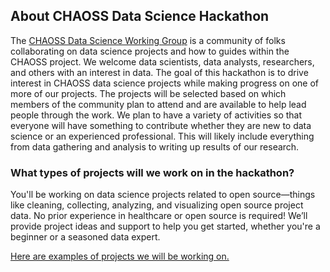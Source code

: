 ## About CHAOSS Data Science Hackathon
The [CHAOSS Data Science Working Group](https://github.com/chaoss/wg-data-science) is a community of folks collaborating on data science projects and how to guides within the CHAOSS project. We welcome data scientists, data analysts, researchers, and others with an interest in data. The goal of this hackathon is to drive interest in CHAOSS data science projects while making progress on one of more of our projects. The projects will be selected based on which members of the community plan to attend and are available to help lead people through the work. We plan to have a variety of activities so that everyone will have something to contribute whether they are new to data science or an experienced professional. This will likely include everything from data gathering and analysis to writing up results of our research.

### What types of projects will we work on in the hackathon?
You'll be working on data science projects related to open source—things like cleaning, collecting, analyzing, and visualizing open source project data. No prior experience in healthcare or open source is required! We’ll provide project ideas and support to help you get started, whether you're a beginner or a seasoned data expert. 

[Here are examples of projects we will be working on.](https://github.com/chaoss/wg-data-science/issues)
